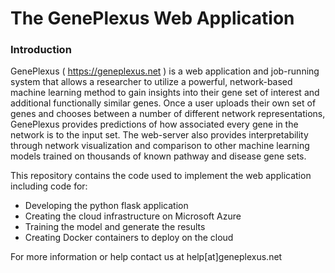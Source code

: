# The GenePlexus Web Application

### Introduction 

GenePlexus ( https://geneplexus.net ) is a web application and job-running system that allows a researcher to utilize a powerful, network-based machine learning method to gain insights into their gene set of interest and additional functionally similar genes.  Once a user uploads their own set of genes and chooses between a number of different network representations, GenePlexus provides predictions of how associated every gene in the network is to the input set. The web-server also provides interpretability through network visualization and comparison to other machine learning models trained on thousands of known pathway and disease gene sets.

This repository contains the code used to implement the web application including code for:

 - Developing the python flask application
 - Creating the cloud infrastructure on Microsoft Azure
 - Training the model and generate the results
 - Creating Docker containers to deploy on the cloud


For more information or help contact us at help[at]geneplexus.net
